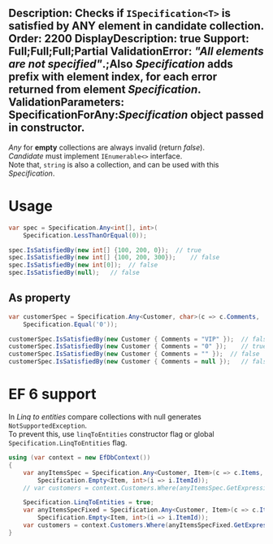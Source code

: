 Description: Checks if <code>ISpecification&lt;T&gt;</code> is satisfied by ANY element in candidate collection.
Order: 2200
DisplayDescription: true
Support: Full;Full;Full;Partial
ValidationError: <i>"All elements are not specified"</i>.;Also <i>Specification</i> adds prefix with element index, for each error returned from element <i>Specification</i>.
ValidationParameters: SpecificationForAny:<i>Specification</i> object passed in constructor.
---

*Any* for **empty** collections are always invalid (return *false*).  
*Candidate* must implement `IEnumerable<>` interface.  
Note that, `string` is also a collection, and can be used with this *Specification*.

# Usage

```csharp
var spec = Specification.Any<int[], int>(
    Specification.LessThanOrEqual(0));

spec.IsSatisfiedBy(new int[] {100, 200, 0});  // true
spec.IsSatisfiedBy(new int[] {100, 200, 300});    // false
spec.IsSatisfiedBy(new int[0]);  // false
spec.IsSatisfiedBy(null);   // false
```

## As property

```csharp
var customerSpec = Specification.Any<Customer, char>(c => c.Comments,
    Specification.Equal('0'));

customerSpec.IsSatisfiedBy(new Customer { Comments = "VIP" });  // false
customerSpec.IsSatisfiedBy(new Customer { Comments = "0" });    // true
customerSpec.IsSatisfiedBy(new Customer { Comments = "" });  // false
customerSpec.IsSatisfiedBy(new Customer { Comments = null });   // false
```

# EF 6 support

In *Linq to entities* compare collections with null generates `NotSupportedException`.  
To prevent this, use `linqToEntities` constructor flag or global `Specification.LinqToEntities` flag.

```csharp
using (var context = new EfDbContext())
{
    var anyItemsSpec = Specification.Any<Customer, Item>(c => c.Items,
        Specification.Empty<Item, int>(i => i.ItemId));
    // var customers = context.Customers.Where(anyItemsSpec.GetExpression()).ToList();   // Exception!

    Specification.LinqToEntities = true;
    var anyItemsSpecFixed = Specification.Any<Customer, Item>(c => c.Items,
        Specification.Empty<Item, int>(i => i.ItemId));
    var customers = context.Customers.Where(anyItemsSpecFixed.GetExpression()).ToList();   // Works!
}
```